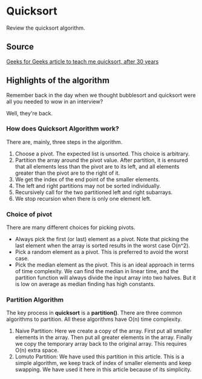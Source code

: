 # Quicksort

Review the quicksort algorithm.

## Source

[Geeks for Geeks article to teach me quicksort, after 30 years](https://www.geeksforgeeks.org/quick-sort-algorithm/)

## Highlights of the algorithm

Remember back in the day when we thought bubblesort and quicksort were all you needed to wow in an interview?

Well, they're back.

### How does Quicksort Algorithm work?

There are, mainly, three steps in the algorithm.

1. Choose a pivot. The expected list is unsorted. This choice is arbitrary.
2. Partition the array around the pivot value. After partition,
it is ensured that all elements less than the pivot are to its left,
and all elements greater than the pivot are to the right of it.
3. We get the index of the end point of the smaller elements.
4. The left and right partitions may not be sorted individually.
5. Recursively call for the two partitioned left and right subarrays.
6. We stop recursion when there is only one element left.

### Choice of pivot

There are many different choices for picking pivots.

* Always pick the first (or last) element as a pivot. Note that picking the last element when the array is sorted results in the worst case O(n^2).
* Pick a random element as a pivot. This is preferred to avoid the worst case.
* Pick the median element as the pivot. This is an ideal approach in terms of time complexity.
We can find the median in linear time, and the partition function will always divide the input array into two halves.
But it is low on average as median finding has high constants.

### Partition Algorithm

The key process in **quicksort** is a **partition()**. There are three common algorithms to partition.
All these algorithms have O(n) time complexity.

1. Naive Partition: Here we create a copy of the array. First put all smaller elements in the array.
Then put all greater elements in the array. Finally we copy the temporary array back to the original array.
This requires O(n) extra space.
2. Lomuto Partition: We have used this partition in this article. This is a simple algorithm,
we keep track of index of smaller elements and keep swapping. We have used it here in this article
because of its simplicity.
